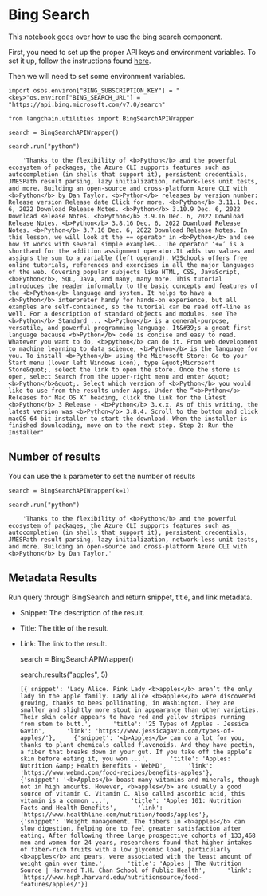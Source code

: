 Bing Search
===========

This notebook goes over how to use the bing search component.

First, you need to set up the proper API keys and environment variables. To set it up, follow the instructions found [here](https://levelup.gitconnected.com/api-tutorial-how-to-use-bing-web-search-api-in-python-4165d5592a7e).

Then we will need to set some environment variables.

    import osos.environ["BING_SUBSCRIPTION_KEY"] = "<key>"os.environ["BING_SEARCH_URL"] = "https://api.bing.microsoft.com/v7.0/search"

    from langchain.utilities import BingSearchAPIWrapper

    search = BingSearchAPIWrapper()

    search.run("python")

        'Thanks to the flexibility of <b>Python</b> and the powerful ecosystem of packages, the Azure CLI supports features such as autocompletion (in shells that support it), persistent credentials, JMESPath result parsing, lazy initialization, network-less unit tests, and more. Building an open-source and cross-platform Azure CLI with <b>Python</b> by Dan Taylor. <b>Python</b> releases by version number: Release version Release date Click for more. <b>Python</b> 3.11.1 Dec. 6, 2022 Download Release Notes. <b>Python</b> 3.10.9 Dec. 6, 2022 Download Release Notes. <b>Python</b> 3.9.16 Dec. 6, 2022 Download Release Notes. <b>Python</b> 3.8.16 Dec. 6, 2022 Download Release Notes. <b>Python</b> 3.7.16 Dec. 6, 2022 Download Release Notes. In this lesson, we will look at the += operator in <b>Python</b> and see how it works with several simple examples.. The operator ‘+=’ is a shorthand for the addition assignment operator.It adds two values and assigns the sum to a variable (left operand). W3Schools offers free online tutorials, references and exercises in all the major languages of the web. Covering popular subjects like HTML, CSS, JavaScript, <b>Python</b>, SQL, Java, and many, many more. This tutorial introduces the reader informally to the basic concepts and features of the <b>Python</b> language and system. It helps to have a <b>Python</b> interpreter handy for hands-on experience, but all examples are self-contained, so the tutorial can be read off-line as well. For a description of standard objects and modules, see The <b>Python</b> Standard ... <b>Python</b> is a general-purpose, versatile, and powerful programming language. It&#39;s a great first language because <b>Python</b> code is concise and easy to read. Whatever you want to do, <b>python</b> can do it. From web development to machine learning to data science, <b>Python</b> is the language for you. To install <b>Python</b> using the Microsoft Store: Go to your Start menu (lower left Windows icon), type &quot;Microsoft Store&quot;, select the link to open the store. Once the store is open, select Search from the upper-right menu and enter &quot;<b>Python</b>&quot;. Select which version of <b>Python</b> you would like to use from the results under Apps. Under the “<b>Python</b> Releases for Mac OS X” heading, click the link for the Latest <b>Python</b> 3 Release - <b>Python</b> 3.x.x. As of this writing, the latest version was <b>Python</b> 3.8.4. Scroll to the bottom and click macOS 64-bit installer to start the download. When the installer is finished downloading, move on to the next step. Step 2: Run the Installer'

Number of results[​](#number-of-results "Direct link to Number of results")
---------------------------------------------------------------------------

You can use the `k` parameter to set the number of results

    search = BingSearchAPIWrapper(k=1)

    search.run("python")

        'Thanks to the flexibility of <b>Python</b> and the powerful ecosystem of packages, the Azure CLI supports features such as autocompletion (in shells that support it), persistent credentials, JMESPath result parsing, lazy initialization, network-less unit tests, and more. Building an open-source and cross-platform Azure CLI with <b>Python</b> by Dan Taylor.'

Metadata Results[​](#metadata-results "Direct link to Metadata Results")
------------------------------------------------------------------------

Run query through BingSearch and return snippet, title, and link metadata.

*   Snippet: The description of the result.
*   Title: The title of the result.
*   Link: The link to the result.

    search = BingSearchAPIWrapper()

    search.results("apples", 5)

        [{'snippet': 'Lady Alice. Pink Lady <b>apples</b> aren’t the only lady in the apple family. Lady Alice <b>apples</b> were discovered growing, thanks to bees pollinating, in Washington. They are smaller and slightly more stout in appearance than other varieties. Their skin color appears to have red and yellow stripes running from stem to butt.',      'title': '25 Types of Apples - Jessica Gavin',      'link': 'https://www.jessicagavin.com/types-of-apples/'},     {'snippet': '<b>Apples</b> can do a lot for you, thanks to plant chemicals called flavonoids. And they have pectin, a fiber that breaks down in your gut. If you take off the apple’s skin before eating it, you won ...',      'title': 'Apples: Nutrition &amp; Health Benefits - WebMD',      'link': 'https://www.webmd.com/food-recipes/benefits-apples'},     {'snippet': '<b>Apples</b> boast many vitamins and minerals, though not in high amounts. However, <b>apples</b> are usually a good source of vitamin C. Vitamin C. Also called ascorbic acid, this vitamin is a common ...',      'title': 'Apples 101: Nutrition Facts and Health Benefits',      'link': 'https://www.healthline.com/nutrition/foods/apples'},     {'snippet': 'Weight management. The fibers in <b>apples</b> can slow digestion, helping one to feel greater satisfaction after eating. After following three large prospective cohorts of 133,468 men and women for 24 years, researchers found that higher intakes of fiber-rich fruits with a low glycemic load, particularly <b>apples</b> and pears, were associated with the least amount of weight gain over time.',      'title': 'Apples | The Nutrition Source | Harvard T.H. Chan School of Public Health',      'link': 'https://www.hsph.harvard.edu/nutritionsource/food-features/apples/'}]